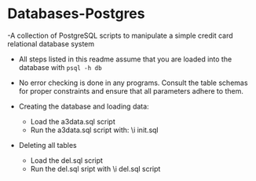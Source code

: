 # Databases-Postgres
-A collection of PostgreSQL scripts to manipulate a simple credit card relational database system

- All steps listed in this readme assume that you are loaded into the database with `psql -h db`
- No error checking is done in any programs. Consult the table schemas for proper constraints and ensure that all parameters adhere to them.

- Creating the database and loading data:
  * Load the a3data.sql script
  * Run the a3data.sql script with: \i init.sql

- Deleting all tables
  * Load the del.sql script
  * Run the del.sql sript with \i del.sql script
